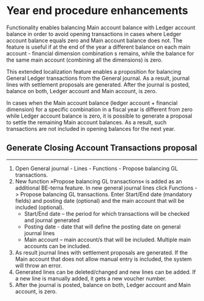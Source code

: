 # Year end procedure enhancements 

Functionality enables balancing Main account balance with Ledger account balance in order to avoid opening transactions in cases where Ledger account balance equals zero and Main account balance does not. The feature is useful if at the end of the year a different balance on each main account - financial dimension combination s remains, while the balance for the same main account (combining all the dimensions) is zero.

This extended localization feature enables a proposition for balancing General Ledger transactions from the General journal. As a result, journal lines with settlement proposals are generated. After the journal is posted, balance on both, Ledger account and Main account, is zero.

In cases when the Main account balance (ledger account + financial dimension) for a specific combination in a fiscal year is different from zero while Ledger account balance is zero, it is possible to generate a proposal to settle the remaining Main account balances. As a result, such transactions are not included in opening balances for the next year.

## **Generate Closing Account Transactions proposal**
---

1. Open General journal - Lines - Functions - Propose balancing GL transactions.
2. New function »Propose balancing GL transactions« is added as an additional BE-terna feature. In new general journal lines click Functions -> Propose balancing GL transactions. Enter Start/End date (mandatory fields) and posting date (optional) and the main account that will be included (optional).
   - Start/End date – the period for which transactions will be checked and journal generated
   - Posting date - date that will define the posting date on general journal lines
   - Main account – main account/s that will be included. Multiple main accounts can be included. 
3. As result journal lines with settlement proposals are generated. If the Main account that does not allow manual entry is included, the system will throw an error. 
4. Generated lines can be deleted/changed and new lines can be added. If a new line is manually added, it gets a new voucher number.
5. After the journal is posted, balance on both, Ledger account and Main account, is zero.



